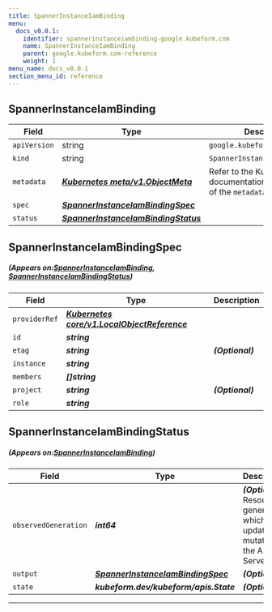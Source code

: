 ```yaml
---
title: SpannerInstanceIamBinding
menu:
  docs_v0.0.1:
    identifier: spannerinstanceiambinding-google.kubeform.com
    name: SpannerInstanceIamBinding
    parent: google.kubeform.com-reference
    weight: 1
menu_name: docs_v0.0.1
section_menu_id: reference
---
```


## SpannerInstanceIamBinding
| Field | Type | Description |
| ------ | ----- | ----------- |
| `apiVersion` | string | `google.kubeform.com/v1alpha1` |
|    `kind` | string | `SpannerInstanceIamBinding` |
| `metadata` | ***[Kubernetes meta/v1.ObjectMeta](https://kubernetes.io/docs/reference/generated/kubernetes-api/v1.13/#objectmeta-v1-meta)***|Refer to the Kubernetes API documentation for the fields of the `metadata` field.|
| `spec` | ***[SpannerInstanceIamBindingSpec](#SpannerInstanceIamBindingSpec)***||
| `status` | ***[SpannerInstanceIamBindingStatus](#SpannerInstanceIamBindingStatus)***||
## SpannerInstanceIamBindingSpec
##### (Appears on:[SpannerInstanceIamBinding](#SpannerInstanceIamBinding), [SpannerInstanceIamBindingStatus](#SpannerInstanceIamBindingStatus))
| Field | Type | Description |
| ------ | ----- | ----------- |
| `providerRef` | ***[Kubernetes core/v1.LocalObjectReference](https://kubernetes.io/docs/reference/generated/kubernetes-api/v1.13/#localobjectreference-v1-core)***||
| `id` | ***string***||
| `etag` | ***string***| ***(Optional)*** |
| `instance` | ***string***||
| `members` | ***[]string***||
| `project` | ***string***| ***(Optional)*** |
| `role` | ***string***||
## SpannerInstanceIamBindingStatus
##### (Appears on:[SpannerInstanceIamBinding](#SpannerInstanceIamBinding))
| Field | Type | Description |
| ------ | ----- | ----------- |
| `observedGeneration` | ***int64***| ***(Optional)*** Resource generation, which is updated on mutation by the API Server.|
| `output` | ***[SpannerInstanceIamBindingSpec](#SpannerInstanceIamBindingSpec)***| ***(Optional)*** |
| `state` | ***kubeform.dev/kubeform/apis.State***| ***(Optional)*** |
---
